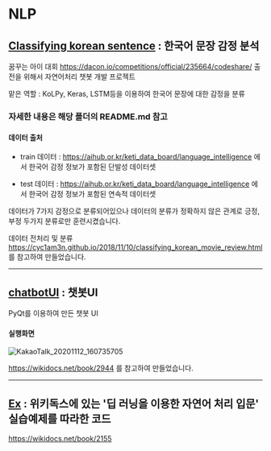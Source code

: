 # NLP



## [Classifying korean sentence](https://github.com/GwonHJ/NLP/tree/master/Classifying%20korean%20sentence) : 한국어 문장 감정 분석


꿈꾸는 아이 대회 https://dacon.io/competitions/official/235664/codeshare/ 출전을 위해서 자연어처리 챗봇 개발 프로젝트

맡은 역할 : KoLPy, Keras, LSTM등을 이용하여 한국어 문장에 대한 감정을 분류

### 자세한 내용은 해당 폴더의 README.md 참고

#### 데이터 출처

  - train 데이터 : https://aihub.or.kr/keti_data_board/language_intelligence 에서 한국어 감정 정보가 포함된 단발성 데이터셋

  - test 데이터 : https://aihub.or.kr/keti_data_board/language_intelligence 에서 한국어 감정 정보가 포함된 연속적 데이터셋 
  
  
 데이터가 7가지 감정으로 분류되어있으나 데이터의 분류가 정확하지 않은 관계로 긍정, 부정 두가지 분류로만 훈련시켰습니다.
 
데이터 전처리 및 분류
https://cyc1am3n.github.io/2018/11/10/classifying_korean_movie_review.html
를 참고하여 만들었습니다.


------------------------------------------------------------------------------------

## [chatbotUI](https://github.com/GwonHJ/NLP/tree/master/chatboyUI) : 챗봇UI

PyQt를 이용하여 만든 챗봇 UI

#### 실행화면

![KakaoTalk_20201112_160735705](https://user-images.githubusercontent.com/45057466/98907315-fa54f980-2501-11eb-9d0a-6c5313c5b3a3.png)

https://wikidocs.net/book/2944
를 참고하여 만들었습니다.

-------------------------------------------------------------------------------------


## [Ex](https://github.com/GwonHJ/NLP/tree/master/Ex) : 위키독스에 있는 '딥 러닝을 이용한 자연어 처리 입문' 실습예제를 따라한 코드

https://wikidocs.net/book/2155
